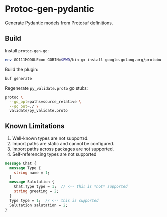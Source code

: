 # Protoc-gen-pydantic

Generate Pydantic models from Protobuf definitions.

## Build

Install `protoc-gen-go`:

```sh
env GO111MODULE=on GOBIN=$PWD/bin go install google.golang.org/protobuf/cmd/protoc-gen-go
```

Build the plugin:

```sh
buf generate
```

Regenerate `py_validate.proto` go stubs:

```sh
protoc \
  --go_opt=paths=source_relative \
  --go_out=./ \
  validate/py_validate.proto
```

## Known Limitations

1. Well-known types are not supported.
2. Import paths are static and cannot be configured.
3. Import paths across packages are not supported.
4. Self-referencing types are not supported

```proto
message Chat {
  message Type {
    string name = 1;
  }
  message Salutation {
    Chat.Type type = 1;  // <-- this is *not* supported
    string greeting = 2;
  }
  Type type = 1;  // <-- this is supported
  Salutation salutation = 2;
}
```
